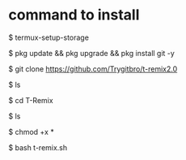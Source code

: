 # command to install
$ termux-setup-storage
  
$ pkg update && pkg upgrade && pkg install git -y

$ git clone https://github.com/Trygitbro/t-remix2.0

$ ls

$ cd T-Remix

$ ls

$ chmod +x *

$ bash t-remix.sh
